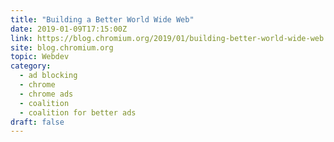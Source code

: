 ```yaml
---
title: "Building a Better World Wide Web"
date: 2019-01-09T17:15:00Z
link: https://blog.chromium.org/2019/01/building-better-world-wide-web.html?utm_medium=RSS&utm_source=hune
site: blog.chromium.org
topic: Webdev
category:
  - ad blocking
  - chrome
  - chrome ads
  - coalition
  - coalition for better ads
draft: false
---
```


